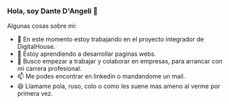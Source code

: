 ### Hola, soy Dante D'Angeli 👋

<!--
**DanteDangeli/DanteDangeli** is a ✨ _special_ ✨ repository because its `README.md` (this file) appears on your GitHub profile.
-->
Algunas cosas sobre mi:

- 🔭 En este momento estoy trabajando en el proyecto integrador de DigitalHouse. 
- 🌱 Estoy aprendiendo a desarrollar paginas webs.
- 👯 Busco empezar a trabajar y colaborar en empresas, para arrancar con mi carrera profesional.
- 📫 Me podes encontrar en linkedin o mandandome un mail.
- 😄 Llamame pola, ruso, colo o como les suene mas ameno al verme por primera vez.
<!--
- 🤔 I’m looking for help with ...
- 💬 Ask me about ...
- ⚡ Fun fact: ...
-->
